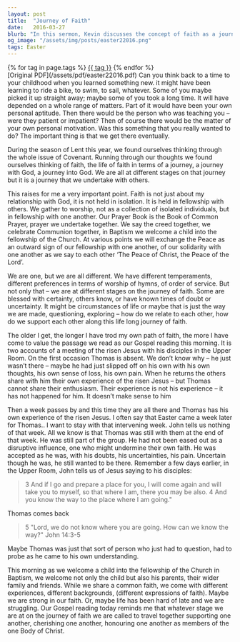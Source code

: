 ```yaml
---
layout: post
title:  "Journey of Faith"
date:   2016-03-27
blurb: "In this sermon, Kevin discusses the concept of faith as a journey, emphasizing that it is not an isolated experience but one that is shared in fellowship with others. He explores the different stages of this journey, acknowledging the presence of doubt and uncertainty. The sermon highlights the story of Thomas, who despite his doubts and uncertainties, remained part of the group, illustrating the importance of support and acceptance in the faith community."
og_image: "/assets/img/posts/easter22016.png"
tags: Easter
---    
```

<div class="tag-pills">
    {% for tag in page.tags %}
    <a href="{{ site.baseurl }}/tag/{{ tag | slugify }}" class="tag-pill">{{ tag }}</a>
    {% endfor %}
</div>
[Original PDF](/assets/pdf/easter22016.pdf)
Can you think back to a time to your childhood when you learned something new. it might have been learning to ride a bike, to swim, to sail, whatever. Some of you maybe picked it up straight away; maybe some of you took a long time. It will have depended on a whole range of matters. Part of it would have been your own personal aptitude. Then there would be the person who was teaching you – were they patient or impatient? Then of course there would be the matter of your own personal motivation. Was this something that you really wanted to do? The important thing is that we get there eventually.

During the season of Lent this year, we found ourselves thinking through the whole issue of Covenant. Running through our thoughts we found ourselves thinking of faith, the life of faith in terms of a journey, a journey with God, a journey into God. We are all at different stages on that journey but it is a journey that we undertake with others.

This raises for me a very important point. Faith is not just about my relationship with God, it is not held in isolation. It is held in fellowship with others. We gather to worship, not as a collection of isolated individuals, but in fellowship with one another. Our Prayer Book is the Book of Common Prayer, prayer we undertake together. We say the creed together, we celebrate Communion together, in Baptism we welcome a child into the fellowship of the Church. At various points we will exchange the Peace as an outward sign of our fellowship with one another, of our solidarity with one another as we say to each other ‘The Peace of Christ, the Peace of the Lord’.

We are one, but we are all different. We have different temperaments, different preferences in terms of worship of hymns, of order of service. But not only that – we are at different stages on the journey of faith. Some are blessed with certainty, others know, or have known times of doubt or uncertainty. It might be circumstances of life or maybe that is just the way we are made, questioning, exploring – how do we relate to each other, how do we support each other along this life long journey of faith.

The older I get, the longer I have trod my own path of faith, the more I have come to value the passage we read as our Gospel reading this morning. It is two accounts of a meeting of the risen Jesus with his disciples in the Upper Room. On the first occasion Thomas is absent. We don’t know why – he just wasn’t there – maybe he had just slipped off on his own with his own thoughts, his own sense of loss, his own pain. When he returns the others share with him their own experience of the risen Jesus – but Thomas cannot share their enthusiasm. Their experience is not his experience – it has not happened for him. It doesn’t make sense to him

Then a week passes by and this time they are all there and Thomas has his own experience of the risen Jesus. I often say that Easter came a week later for Thomas.. I want to stay with that intervening week. John tells us nothing of that week. All we know is that Thomas was still with them at the end of that week. He was still part of the group. He had not been eased out as a disruptive influence, one who might undermine their own faith. He was accepted as he was, with his doubts, his uncertainties, his pain. Uncertain though he was, he still wanted to be there. Remember a few days earlier, in the Upper Room, John tells us of Jesus saying to his disciples:

> 3 And if I go and prepare a place for you, I will come again and will take you to myself, so that where I am, there you may be also. 4 And you know the way to the place where I am going."

Thomas comes back

> 5 "Lord, we do not know where you are going. How can we know the way?" John 14:3-5

Maybe Thomas was just that sort of person who just had to question, had to probe as he came to his own understanding.

This morning as we welcome a child into the fellowship of the Church in Baptism, we welcome not only the child but also his parents, their wider family and friends. While we share a common faith, we come with different experiences, different backgrounds, (different expressions of faith). Maybe we are strong in our faith. Or, maybe life has been hard of late and we are struggling. Our Gospel reading today reminds me that whatever stage we are at on the journey of faith we are called to travel together supporting one another, cherishing one another, honouring one another as members of the one Body of Christ.
